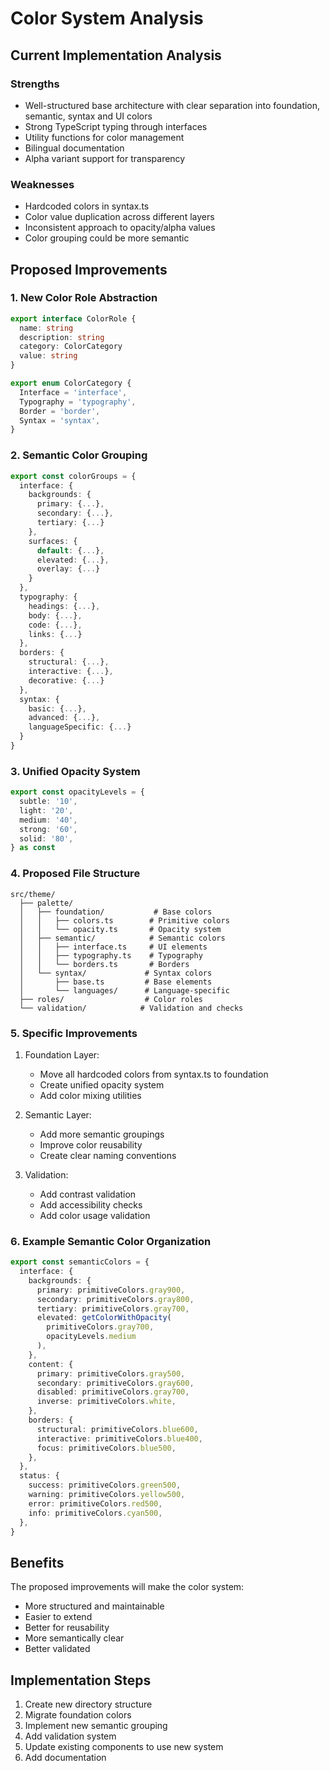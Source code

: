 # Color System Analysis

## Current Implementation Analysis

### Strengths

- Well-structured base architecture with clear separation into foundation, semantic, syntax and UI colors
- Strong TypeScript typing through interfaces
- Utility functions for color management
- Bilingual documentation
- Alpha variant support for transparency

### Weaknesses

- Hardcoded colors in syntax.ts
- Color value duplication across different layers
- Inconsistent approach to opacity/alpha values
- Color grouping could be more semantic

## Proposed Improvements

### 1. New Color Role Abstraction

```typescript
export interface ColorRole {
  name: string
  description: string
  category: ColorCategory
  value: string
}

export enum ColorCategory {
  Interface = 'interface',
  Typography = 'typography',
  Border = 'border',
  Syntax = 'syntax',
}
```

### 2. Semantic Color Grouping

```typescript
export const colorGroups = {
  interface: {
    backgrounds: {
      primary: {...},
      secondary: {...},
      tertiary: {...}
    },
    surfaces: {
      default: {...},
      elevated: {...},
      overlay: {...}
    }
  },
  typography: {
    headings: {...},
    body: {...},
    code: {...},
    links: {...}
  },
  borders: {
    structural: {...},
    interactive: {...},
    decorative: {...}
  },
  syntax: {
    basic: {...},
    advanced: {...},
    languageSpecific: {...}
  }
}
```

### 3. Unified Opacity System

```typescript
export const opacityLevels = {
  subtle: '10',
  light: '20',
  medium: '40',
  strong: '60',
  solid: '80',
} as const
```

### 4. Proposed File Structure

```
src/theme/
  ├── palette/
  │   ├── foundation/           # Base colors
  │   │   ├── colors.ts        # Primitive colors
  │   │   └── opacity.ts       # Opacity system
  │   ├── semantic/            # Semantic colors
  │   │   ├── interface.ts     # UI elements
  │   │   ├── typography.ts    # Typography
  │   │   └── borders.ts       # Borders
  │   └── syntax/             # Syntax colors
  │       ├── base.ts         # Base elements
  │       └── languages/      # Language-specific
  ├── roles/                  # Color roles
  └── validation/            # Validation and checks
```

### 5. Specific Improvements

1. Foundation Layer:
   - Move all hardcoded colors from syntax.ts to foundation
   - Create unified opacity system
   - Add color mixing utilities

2. Semantic Layer:
   - Add more semantic groupings
   - Improve color reusability
   - Create clear naming conventions

3. Validation:
   - Add contrast validation
   - Add accessibility checks
   - Add color usage validation

### 6. Example Semantic Color Organization

```typescript
export const semanticColors = {
  interface: {
    backgrounds: {
      primary: primitiveColors.gray900,
      secondary: primitiveColors.gray800,
      tertiary: primitiveColors.gray700,
      elevated: getColorWithOpacity(
        primitiveColors.gray700,
        opacityLevels.medium
      ),
    },
    content: {
      primary: primitiveColors.gray500,
      secondary: primitiveColors.gray600,
      disabled: primitiveColors.gray700,
      inverse: primitiveColors.white,
    },
    borders: {
      structural: primitiveColors.blue600,
      interactive: primitiveColors.blue400,
      focus: primitiveColors.blue500,
    },
  },
  status: {
    success: primitiveColors.green500,
    warning: primitiveColors.yellow500,
    error: primitiveColors.red500,
    info: primitiveColors.cyan500,
  },
}
```

## Benefits

The proposed improvements will make the color system:

- More structured and maintainable
- Easier to extend
- Better for reusability
- More semantically clear
- Better validated

## Implementation Steps

1. Create new directory structure
2. Migrate foundation colors
3. Implement new semantic grouping
4. Add validation system
5. Update existing components to use new system
6. Add documentation
